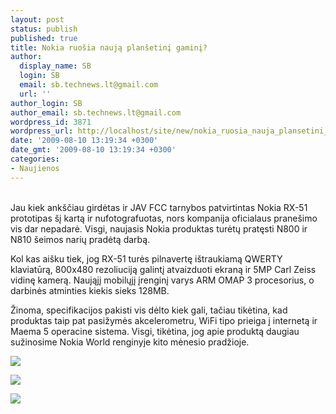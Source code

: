 ```yaml
---
layout: post
status: publish
published: true
title: Nokia ruošia naują planšetinį gaminį?
author:
  display_name: SB
  login: SB
  email: sb.technews.lt@gmail.com
  url: ''
author_login: SB
author_email: sb.technews.lt@gmail.com
wordpress_id: 3871
wordpress_url: http://localhost/site/new/nokia_ruosia_nauja_plansetini_gamini/
date: '2009-08-10 13:19:34 +0300'
date_gmt: '2009-08-10 13:19:34 +0300'
categories:
- Naujienos
---
```

<p>
<br />Jau kiek ankščiau girdėtas ir JAV FCC tarnybos patvirtintas Nokia RX-51 prototipas šį kartą ir nufotografuotas, nors kompanija oficialaus pranešimo vis dar nepadarė. Visgi, naujasis Nokia produktas turėtų pratęsti N800 ir N810 šeimos narių pradėtą darbą.</p>
<p>Kol kas aišku tiek, jog RX-51 turės pilnavertę ištraukiamą QWERTY klaviatūrą, 800x480 rezoliuciją galintį atvaizduoti ekraną ir 5MP Carl Zeiss vidinę kamerą. Naująjį mobilųjį įrenginį varys ARM OMAP 3 procesorius, o darbinės atminties kiekis sieks 128MB.</p>
<p>Žinoma, specifikacijos pakisti vis dėlto kiek gali, tačiau tikėtina, kad produktas taip pat pasižymės akcelerometru, WiFi tipo prieiga į internetą ir Maema 5 operacine sistema. Visgi, tikėtina, jog apie produktą daugiau sužinosime Nokia World renginyje kito mėnesio pradžioje.</p>
<p><img src="http://www.tcmagazine.com/images/news/Hardware/Nokia/Nokia_RX-51_01.jpg" /></p>
<p><img src="http://dailymobile.se/wp-content/uploads/2009/08/nokia-rx-51-tablet-03.jpg" /></p>
<p><img src="http://dailymobile.se/wp-content/uploads/2009/08/nokia-rx-51-tablet-04.jpg" /></p>
